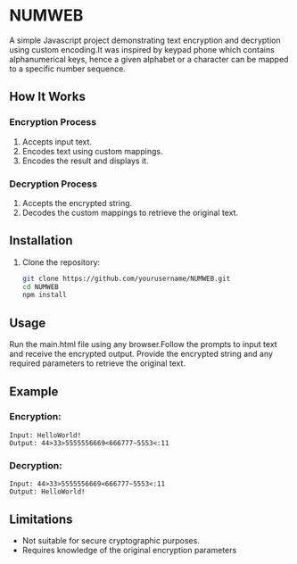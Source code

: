 # NUMWEB

A simple Javascript project demonstrating text encryption and decryption using custom encoding.It was inspired by keypad phone which contains alphanumerical keys, hence a given alphabet or a character can be mapped to a specific number sequence.

## How It Works

### Encryption Process
1. Accepts input text.
2. Encodes text using custom mappings.
4. Encodes the result and displays it.

### Decryption Process
1. Accepts the encrypted string.
4. Decodes the custom mappings to retrieve the original text.

## Installation

1. Clone the repository:
   ```bash
   git clone https://github.com/yourusername/NUMWEB.git
   cd NUMWEB
   npm install
   ```


## Usage
Run the main.html file using any browser.Follow the prompts to input text and receive the encrypted output. Provide the encrypted string and any required parameters to retrieve the original text.

## Example

### Encryption:
```
Input: HelloWorld!
Output: 44>33>5555556669<666777~5553<:11
```

### Decryption:
```
Input: 44>33>5555556669<666777~5553<:11
Output: HelloWorld!
```

## Limitations

- Not suitable for secure cryptographic purposes.
- Requires knowledge of the original encryption parameters 
